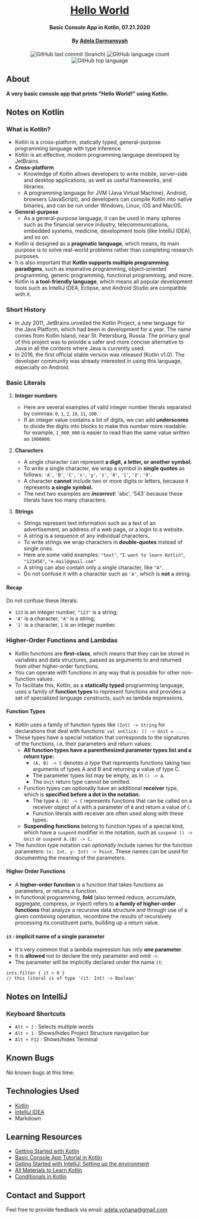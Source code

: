 <div align=center>

# [Hello World](https://github.com/ayohana/HelloWorld-Kotlin)

#### Basic Console App in Kotlin, 07.21.2020

#### By [**Adela Darmansyah**](https://github.com/ayohana/)

![GitHub last commit (branch)](https://img.shields.io/github/last-commit/ayohana/HelloWorld-Kotlin/master?color=%23DE98B2&style=for-the-badge) ![GitHub language count](https://img.shields.io/github/languages/count/ayohana/HelloWorld-Kotlin?color=%23DE98B2&style=for-the-badge) ![GitHub top language](https://img.shields.io/github/languages/top/ayohana/HelloWorld-Kotlin?color=%23DE98B2&style=for-the-badge)

</div>

## About

**A very basic console app that prints "Hello World!" using Kotlin.**

## Notes on Kotlin

### What is Kotlin?

* Kotlin is a cross-platform, statically typed, general-purpose programming language with type inference.
* Kotlin is an effective, modern programming language developed by JetBrains.
* **Cross-platform**
    * Knowledge of Kotlin allows developers to write mobile, server-side and desktop applications, as well as useful frameworks, and libraries.
    * A programming language for JVM (Java Virtual Machine), Android, browsers (JavaScript), and developers can compile Kotlin into native binaries, and can be run under Windows, Linux, iOS and MacOS.
* **General-purpose**
    * As a general-purpose language, it can be used in many spheres such as the financial service industry, telecommunications, embedded systems, medicine, development tools (like IntelliJ IDEA), and so on.
* Kotlin is designed as a **pragmatic language**, which means, its main purpose is to solve real-world problems rather than completing research purposes.
* It is also important that **Kotlin supports multiple programming paradigms**, such as imperative programming, object-oriented programming, generic programming, functional programming, and more. 
* Kotlin is **a tool-friendly language**, which means all popular development tools such as IntelliJ IDEA, Eclipse, and Android Studio are compatible with it.

### Short History

* In July 2011, JetBrains unveiled the Kotlin Project, a new language for the Java Platform, which had been in development for a year. The name comes from Kotlin Island, near St. Petersburg, Russia. The primary goal of this project was to provide a safer and more concise alternative to Java in all the contexts where Java is currently used. 
* In 2016, the first official stable version was released (Kotlin v1.0). The developer community was already interested in using this language, especially on Android.

### Basic Literals

1. **Integer numbers**
    * Here are several examples of valid integer number literals separated by commas: `0`, `1`, `2`, `10`, `11`, `100`.
    * If an integer value contains a lot of digits, we can add **underscores** to divide the digits into blocks to make this number more readable: for example, `1_000_000` is easier to read than the same value written as `1000000`.
    
2. **Characters**
    * A single character can represent **a digit, a letter, or another symbol.**
    * To write a single character, we wrap a symbol in **single quotes** as follows: `'A'`, `'B'`, `'C'`, `'x'`, `'y'`, `'z'`, `'0'`, `'1'`, `'2'`, `'9'`.
    * A character **cannot** include two or more digits or letters, because it represents **a single symbol.**
    * The next two examples are _**incorrect**_: 'abc', '543' because these literals have too many characters.

3. **Strings**
    * Strings represent text information such as a text of an advertisement, an address of a web page, or a login to a website.
    * A string is a sequence of any individual characters.
    * To write strings we wrap characters in **double-quotes** instead of single ones.
    * Here are some valid examples: `"text"`, `"I want to learn Kotlin"`, `"123456"`, `"e-mail@gmail.com"`
    * A string can also contain only a single character, like `"A"`.
    * Do not confuse it with a character such as `'A'`, which is **not** a string.
    
#### Recap

Do not confuse these literals:

* `123` is an integer number, `"123"` is a string;
* `'A'` is a character, `"A"` is a string;
* `'1'` is a character, `1` is an integer number.

### Higher-Order Functions and Lambdas

* Kotlin functions are **first-class**, which means that they can be stored in variables and data structures, passed as arguments to and returned from other higher-order functions.
* You can operate with functions in any way that is possible for other non-function values.
* To facilitate this, Kotlin, as a **statically typed** programming language, uses a family of **function types** to represent functions and provides a set of specialized language constructs, such as lambda expressions.

#### Function Types

* Kotlin uses a family of function types like `(Int) -> String` for declarations that deal with functions: `val onClick: () -> Unit = ....`
* These types have a special notation that corresponds to the signatures of the functions, i.e. their parameters and return values:
    * **All function types have a parenthesized parameter types list and a return type:**
        * `(A, B) -> C` denotes _a type_ that represents functions taking two arguments of types A and B and returning a value of type C.
        * The parameter types list may be empty, as in `() -> A`.
        * The `Unit` return type cannot be omitted.
    * Function types can optionally have an additional **receiver** type, which is **specified before a dot in the notation**:
        * The type `A.(B) -> C` represents functions that can be called on a receiver object of `A` with a parameter of `B` and return a value of `C`.
        * Function literals with receiver are often used along with these types.
    * **Suspending functions** belong to function types of a special kind, which have a `suspend` modifier in the notation, such as `suspend () -> Unit` or `suspend A.(B) -> C`.
* The function type notation can _optionally_ include names for the function parameters: `(x: Int, y: Int) -> Point`. These names can be used for documenting the meaning of the parameters.

#### Higher Order Functions

* A **higher-order function** is a function that takes functions as parameters, or returns a function.
* In functional programming, **fold** (also termed reduce, accumulate, aggregate, compress, or inject) refers to **a family of higher-order functions** that analyze a recursive data structure and through use of a given combining operation, recombine the results of recursively processing its constituent parts, building up a return value.

#### `it` : implicit name of a single parameter

* It's very common that a lambda expression has only **one parameter**.
* It is **allowed** not to declare the only parameter and omit `->`.
* The parameter will be implicitly declared under the name `it`:
``````
ints.filter { it > 0 }
// this literal is of type '(it: Int) -> Boolean'
``````

## Notes on IntelliJ

### Keyboard Shortcuts

* `Alt + J` : Selects multiple words
* `Alt + 1` : Shows/hides Project Structure navigation bar
* `Alt + F12` : Shows/hides Terminal

## Known Bugs

No known bugs at this time.

## Technologies Used

* [Kotlin](https://kotlinlang.org/)
* [IntelliJ IDEA](https://www.jetbrains.com/idea/download/#section=windows)
* Markdown

## Learning Resources

* [Getting Started with Kotlin](https://kotlinlang.org/docs/tutorials/getting-started.html)
* [Basic Console App Tutorial in Kotlin](https://kotlinlang.org/docs/tutorials/jvm-get-started.html)
* [Geting Started with IntelliJ: Setting up the environment](https://kotlinlang.org/docs/tutorials/jvm-get-started.html#setting-up-the-environment)
* [All Materials to Learn Kotlin](https://kotlinlang.org/docs/reference/)
* [Conditionals in Kotlin](https://kotlinlang.org/docs/tutorials/kotlin-for-py/conditionals.html)

## Contact and Support

Feel free to provide feedback via email: [adela.yohana@gmail.com](mailto:adela.yohana@gmail.com)